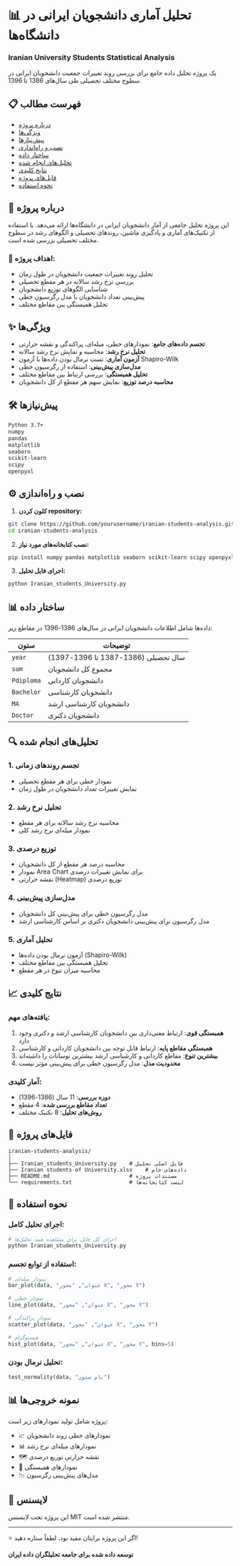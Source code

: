 # 📊 تحلیل آماری دانشجویان ایرانی در دانشگاه‌ها
### Iranian University Students Statistical Analysis

یک پروژه تحلیل داده جامع برای بررسی روند تغییرات جمعیت دانشجویان ایرانی در سطوح مختلف تحصیلی طی سال‌های 1386 تا 1396.

## 📋 فهرست مطالب

- [درباره پروژه](#درباره-پروژه)
- [ویژگی‌ها](#ویژگیها)
- [پیش‌نیازها](#پیشنیازها)
- [نصب و راه‌اندازی](#نصب-و-راهاندازی)
- [ساختار داده](#ساختار-داده)
- [تحلیل‌های انجام شده](#تحلیلهای-انجام-شده)
- [نتایج کلیدی](#نتایج-کلیدی)
- [فایل‌های پروژه](#فایلهای-پروژه)
- [نحوه استفاده](#نحوه-استفاده)

## 📖 درباره پروژه

این پروژه تحلیل جامعی از آمار دانشجویان ایرانی در دانشگاه‌ها ارائه می‌دهد. با استفاده از تکنیک‌های آماری و یادگیری ماشین، روندهای تحصیلی و الگوهای رشد در سطوح مختلف تحصیلی بررسی شده است.

### 🎯 اهداف پروژه:
- تحلیل روند تغییرات جمعیت دانشجویان در طول زمان
- بررسی نرخ رشد سالانه در هر مقطع تحصیلی
- شناسایی الگوهای توزیع دانشجویان
- پیش‌بینی تعداد دانشجویان با مدل رگرسیون خطی
- تحلیل همبستگی بین مقاطع مختلف

## ✨ ویژگی‌ها

- **تجسم داده‌های جامع**: نمودارهای خطی، میله‌ای، پراکندگی و نقشه حرارتی
- **تحلیل نرخ رشد**: محاسبه و نمایش نرخ رشد سالانه
- **آزمون آماری**: تست نرمال بودن داده‌ها با آزمون Shapiro-Wilk
- **مدل‌سازی پیش‌بینی**: استفاده از رگرسیون خطی
- **تحلیل همبستگی**: بررسی ارتباط بین مقاطع مختلف
- **محاسبه درصد توزیع**: نمایش سهم هر مقطع از کل دانشجویان

## 🛠 پیش‌نیازها

```bash
Python 3.7+
numpy
pandas
matplotlib
seaborn
scikit-learn
scipy
openpyxl
```

## ⚙️ نصب و راه‌اندازی

1. **کلون کردن repository:**
```bash
git clone https://github.com/yourusername/iranian-students-analysis.git
cd iranian-students-analysis
```

2. **نصب کتابخانه‌های مورد نیاز:**
```bash
pip install numpy pandas matplotlib seaborn scikit-learn scipy openpyxl
```

3. **اجرای فایل تحلیل:**
```bash
python Iranian_students_University.py
```

## 📊 ساختار داده

داده‌ها شامل اطلاعات دانشجویان ایرانی در سال‌های 1386-1396 در مقاطع زیر:

| ستون | توضیحات |
|------|---------|
| `year` | سال تحصیلی (1386-1387 تا 1396-1397) |
| `sum` | مجموع کل دانشجویان |
| `Pdiploma` | دانشجویان کاردانی |
| `Bachelor` | دانشجویان کارشناسی |
| `MA` | دانشجویان کارشناسی ارشد |
| `Doctor` | دانشجویان دکتری |

## 🔍 تحلیل‌های انجام شده

### 1. **تجسم روندهای زمانی**
- نمودار خطی برای هر مقطع تحصیلی
- نمایش تغییرات تعداد دانشجویان در طول زمان

### 2. **تحلیل نرخ رشد**
- محاسبه نرخ رشد سالانه برای هر مقطع
- نمودار میله‌ای نرخ رشد کلی

### 3. **توزیع درصدی**
- محاسبه درصد هر مقطع از کل دانشجویان
- نمودار Area Chart برای نمایش تغییرات درصدی
- نقشه حرارتی (Heatmap) توزیع درصدی

### 4. **مدل‌سازی پیش‌بینی**
- مدل رگرسیون خطی برای پیش‌بینی کل دانشجویان
- مدل رگرسیون برای پیش‌بینی دانشجویان دکتری بر اساس کارشناسی ارشد

### 5. **تحلیل آماری**
- آزمون نرمال بودن داده‌ها (Shapiro-Wilk)
- تحلیل همبستگی بین مقاطع مختلف
- محاسبه میزان تنوع در هر مقطع

## 📈 نتایج کلیدی

### یافته‌های مهم:

1. **همبستگی قوی**: ارتباط معنی‌داری بین دانشجویان کارشناسی ارشد و دکتری وجود دارد
2. **همبستگی مقاطع پایه**: ارتباط قابل توجه بین دانشجویان کاردانی و کارشناسی
3. **بیشترین تنوع**: مقاطع کاردانی و کارشناسی ارشد بیشترین نوسانات را داشته‌اند
4. **محدودیت مدل**: مدل رگرسیون خطی برای پیش‌بینی مؤثر نیست

### آمار کلیدی:
- **دوره بررسی**: 11 سال (1386-1396)
- **تعداد مقاطع بررسی شده**: 4 مقطع
- **روش‌های تحلیل**: 8 تکنیک مختلف

## 📁 فایل‌های پروژه

```
iranian-students-analysis/
│
├── Iranian_students_University.py    # فایل اصلی تحلیل
├── Iranian students of University.xlsx    # داده‌های خام
├── README.md                         # مستندات پروژه
└── requirements.txt                  # لیست کتابخانه‌ها
```

## 🚀 نحوه استفاده

### اجرای تحلیل کامل:
```python
# اجرای کل فایل برای مشاهده همه تحلیل‌ها
python Iranian_students_University.py
```

### استفاده از توابع تجسم:
```python
# نمودار میله‌ای
bar_plot(data, "عنوان", "محور X", "محور Y")

# نمودار خطی  
line_plot(data, "عنوان", "محور X", "محور Y")

# نمودار پراکندگی
scatter_plot(data, "عنوان", "محور X", "محور Y")

# هیستوگرام
hist_plot(data, "عنوان", "محور X", "محور Y", bins=5)
```

### تحلیل نرمال بودن:
```python
test_normality(data, "نام ستون")
```

## 📊 نمونه خروجی‌ها

پروژه شامل تولید نمودارهای زیر است:
- 📈 نمودارهای خطی روند دانشجویان
- 📊 نمودارهای میله‌ای نرخ رشد
- 🗺️ نقشه حرارتی توزیع درصدی
- 🔗 نمودارهای همبستگی
- 📉 مدل‌های پیش‌بینی رگرسیون


## 📝 لایسنس

این پروژه تحت لایسنس MIT منتشر شده است.



---

⭐ اگر این پروژه برایتان مفید بود، لطفاً ستاره دهید!

**توسعه داده شده برای جامعه تحلیلگران داده ایران**
